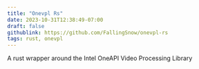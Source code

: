 ```yaml
---
title: "Onevpl Rs"
date: 2023-10-31T12:38:49-07:00
draft: false
githublink: https://github.com/FallingSnow/onevpl-rs
tags: rust, onevpl
---
```

 A rust wrapper around the Intel OneAPI Video Processing Library 
